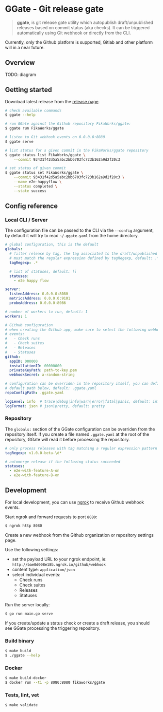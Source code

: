 GGate - Git release gate
========================

> **ggate**, is git release gate utility which autopublish draft/unpublished
releases based on commit status (aka checks). It can be triggered automatically
using Git webhook or directly from the CLI.

Currently, only the Github platform is supported, Gitlab and other platform
will in a near future.

## Overview

TODO: diagram

## Getting started

Download latest release from the [release page][0].

[0]: https://github.com/fikaworks/ggate/releases

```bash
# check available commands
$ ggate --help

# run GGate against the Github repository FikaWorks/ggate:
$ ggate run FikaWorks/ggate

# listen to Git webhook events on 0.0.0.0:8080
$ ggate serve

# list status for a given commit in the FikaWorks/ggate repository
$ ggate status list FikaWorks/ggate \
    --commit 93431f42d5a5abc2bb6703fc723b162a9d2f20c3

# set status of given commit
$ ggate status set FikaWorks/ggate \
    --commit 93431f42d5a5abc2bb6703fc723b162a9d2f20c3 \
    --name e2e-happyflow \
    --status completed \
    --state success
```

## Config reference

### Local CLI / Server

The configuration file can be passed to the CLI via the `--config` argument, by
default it will try to read `~/.ggate.yaml` from the home directory.

```yaml
# global configuration, this is the default
globals:
  # filter release by tag, the tag associated to the draft/unpublished releases
  # must match the regular expression defined by tagRegexp, default: .*
  tagRegexp: .*

  # list of statuses, default: []
  statuses:
    - e2e happy flow

server:
  listenAddress: 0.0.0.0:8080
  metricsAddress: 0.0.0.0:9101
  probeAddress: 0.0.0.0:8086

# number of workers to run, default: 1
workers: 1

# Github configuration
# when creating the Github app, make sure to select the following webhook
# events:
#   - Check runs
#   - Check suites
#   - Releases
#   - Statuses
github:
  appID: 000000
  installationID: 00000000
  privateKeyPath: path-to-key.pem
  webhookSecret: a-random-string

# configuration can be overriden in the repository itself, you can define the
# default path below, default: .ggate.yaml
repoConfigPath: .ggate.yaml

logLevel: info  # trace|debug|info|warn|error|fatal|panic, default: info
logFormat: json # json|pretty, default: pretty
```

### Repository

The `globals:` section of the GGate configuration can be overriden from the
repository itself. If you create a file named `.ggate.yaml` at the root of the
repository, GGate will read it before processing the repository.

```yaml
# only process releases with tag matching a regular expression pattern
tagRegexp: v1.0.0-beta-\d*

# automerge release if the following status succeeded
statuses:
  - e2e-with-feature-A-on
  - e2e-with-feature-B-on
```

## Development

For local development, you can use [ngrok](https://ngrok.com/) to receive
Github webhook events.

Start ngrok and forward requests to port `8080`:

```bash
$ ngrok http 8080
```

Create a new webhook from the Github organization or repository settings page.

Use the following settings:
- set the payload URL to your ngrok endpoint, ie:
  `http://bae0d008e18b.ngrok.io/github/webhook`
- content type: `application/json`
- select individual events:
  - Check runs
  - Check suites
  - Releases
  - Statuses

Run the server locally:
```bash
$ go run main.go serve
```

If you create/update a status check or create a draft release, you should see
GGate processing the triggering repository.

### Build binary

```bash
$ make build
$ ./ggate --help
```

### Docker

```bash
$ make build-docker
$ docker run --ti -p 8080:8080 fikaworks/ggate
```

### Tests, lint, vet

```bash
$ make validate
```
